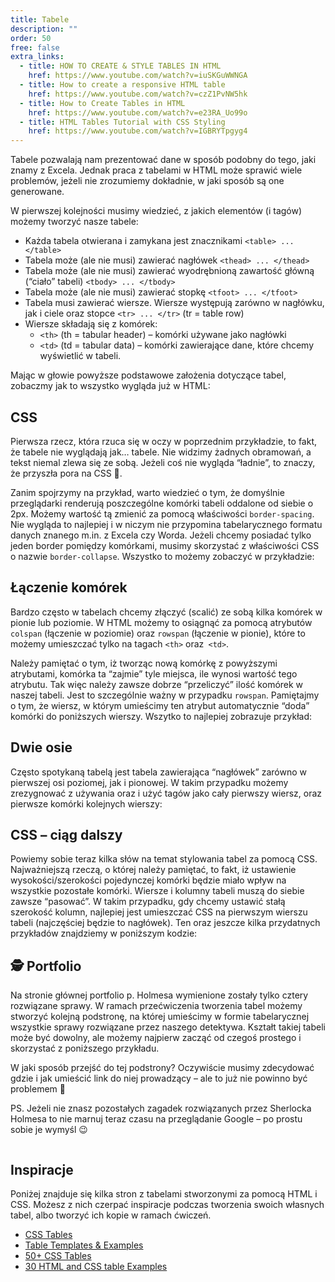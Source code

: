 ```yaml
---
title: Tabele
description: ""
order: 50
free: false
extra_links:
  - title: HOW TO CREATE & STYLE TABLES IN HTML
    href: https://www.youtube.com/watch?v=iuSKGuWWNGA
  - title: How to create a responsive HTML table
    href: https://www.youtube.com/watch?v=czZ1PvNW5hk
  - title: How to Create Tables in HTML
    href: https://www.youtube.com/watch?v=e23RA_Uo99o
  - title: HTML Tables Tutorial with CSS Styling
    href: https://www.youtube.com/watch?v=IGBRYTpgyg4
---
```


<script>
	import Codepen from "$lib/components/ui/Codepen.svelte";
</script>

Tabele pozwalają nam prezentować dane w sposób podobny do tego, jaki znamy z Excela. Jednak praca z tabelami w HTML może sprawić wiele problemów, jeżeli nie zrozumiemy dokładnie, w jaki sposób są one generowane.

W pierwszej kolejności musimy wiedzieć, z jakich elementów (i tagów) możemy tworzyć nasze tabele:

- Każda tabela otwierana i zamykana jest znacznikami `<table> ... </table>`
- Tabela może (ale nie musi) zawierać nagłówek `<thead> ... </thead>`
- Tabela może (ale nie musi) zawierać wyodrębnioną zawartość główną (“ciało” tabeli) `<tbody> ... </tbody>`
- Tabela może (ale nie musi) zawierać stopkę `<tfoot> ... </tfoot>`
- Tabela musi zawierać wiersze. Wiersze występują zarówno w nagłówku, jak i ciele oraz stopce `<tr> ... </tr>` (tr = table row)
- Wiersze składają się z komórek:
  - `<th>` (th = tabular header) – komórki używane jako nagłówki
  - `<td>` (td = tabular data) – komórki zawierające dane, które chcemy wyświetlić w tabeli.

Mając w głowie powyższe podstawowe założenia dotyczące tabel, zobaczmy jak to wszystko wygląda już w HTML:

<Codepen id="dywQZvr" />

## CSS

Pierwsza rzecz, która rzuca się w oczy w poprzednim przykładzie, to fakt, że tabele nie wyglądają jak… tabele. Nie widzimy żadnych obramowań, a tekst niemal zlewa się ze sobą. Jeżeli coś nie wygląda “ładnie”, to znaczy, że przyszła pora na CSS 🙂.

Zanim spojrzymy na przykład, warto wiedzieć o tym, że domyślnie przeglądarki renderują poszczególne komórki tabeli oddalone od siebie o 2px. Możemy wartość tą zmienić za pomocą właściwości `border-spacing`. Nie wygląda to najlepiej i w niczym nie przypomina tabelarycznego formatu danych znanego m.in. z Excela czy Worda. Jeżeli chcemy posiadać tylko jeden border pomiędzy komórkami, musimy skorzystać z właściwości CSS o nazwie `border-collapse`. Wszystko to możemy zobaczyć w przykładzie:

<Codepen id="NWeEwjR" />

## Łączenie komórek

Bardzo często w tabelach chcemy złączyć (scalić) ze sobą kilka komórek w pionie lub poziomie. W HTML możemy to osiągnąć za pomocą atrybutów `colspan` (łączenie w poziomie) oraz `rowspan` (łączenie w pionie), które to możemy umieszczać tylko na tagach `<th>` oraz` <td>`.

Należy pamiętać o tym, iż tworząc nową komórkę z powyższymi atrybutami, komórka ta “zajmie” tyle miejsca, ile wynosi wartość tego atrybutu. Tak więc należy zawsze dobrze “przeliczyć” ilość komórek w naszej tabeli. Jest to szczególnie ważny w przypadku `rowspan`. Pamiętajmy o tym, że wiersz, w którym umieścimy ten atrybut automatycznie “doda” komórki do poniższych wierszy. Wszytko to najlepiej zobrazuje przykład:

<Codepen id="dywQZWL" />

## Dwie osie

Często spotykaną tabelą jest tabela zawierająca “nagłówek” zarówno w pierwszej osi poziomej, jak i pionowej. W takim przypadku możemy zrezygnować z używania <thead> oraz <tbody> i użyć tagów <th> jako cały pierwszy wiersz, oraz pierwsze komórki kolejnych wierszy:

<Codepen id="bGOQYRw" />

## CSS – ciąg dalszy

Powiemy sobie teraz kilka słów na temat stylowania tabel za pomocą CSS. Najważniejszą rzeczą, o której należy pamiętać, to fakt, iż ustawienie wysokości/szerokości pojedynczej komórki będzie miało wpływ na wszystkie pozostałe komórki. Wiersze i kolumny tabeli muszą do siebie zawsze “pasować”. W takim przypadku, gdy chcemy ustawić stałą szerokość kolumn, najlepiej jest umieszczać CSS na pierwszym wierszu tabeli (najczęściej będzie to nagłówek). Ten oraz jeszcze kilka przydatnych przykładów znajdziemy w poniższym kodzie:

<Codepen id="eYbQeRV" />

## 🕵️ Portfolio

Na stronie głównej portfolio p. Holmesa wymienione zostały tylko cztery rozwiązane sprawy. W ramach przećwiczenia tworzenia tabel możemy stworzyć kolejną podstronę, na której umieścimy w formie tabelarycznej wszystkie sprawy rozwiązane przez naszego detektywa. Kształt takiej tabeli może być dowolny, ale możemy najpierw zacząć od czegoś prostego i skorzystać z poniższego przykładu.

W jaki sposób przejść do tej podstrony? Oczywiście musimy zdecydować gdzie i jak umieścić link do niej prowadzący – ale to już nie powinno być problemem 🙂

PS. Jeżeli nie znasz pozostałych zagadek rozwiązanych przez Sherlocka Holmesa to nie marnuj teraz czasu na przeglądanie Google – po prostu sobie je wymyśl 😉

<img alt="" src="/kurs/statyczna/img/html-css-dalsze-kroki/tablesh.png" />

## Inspiracje

Poniżej znajduje się kilka stron z tabelami stworzonymi za pomocą HTML i CSS. Możesz z nich czerpać inspiracje podczas tworzenia swoich własnych tabel, albo tworzyć ich kopie w ramach ćwiczeń.

- [CSS Tables](https://freefrontend.com/css-tables/)
- [Table Templates & Examples](https://colorlib.com/wp/css3-table-templates/)
- [50+ CSS Tables](https://devsnap.me/css-tables)
- [30 HTML and CSS table Examples](https://csshint.com/html-css-table/)
